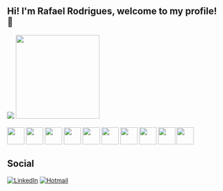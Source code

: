 ## Hi! I'm Rafael Rodrigues, welcome to my profile! 👋

<div>
  <a style="text-align: center">
    <img src="https://github-readme-stats.vercel.app/api/?username=RafaR01&show_icons=true&theme=dark&include_all_commits=true"/>
    <img height="195px" src="https://github-readme-stats.vercel.app/api/top-langs/?username=RafaR01&layout=donut&show_icons=true&theme=dark&include_all_commits=true&count_private=true"/>
  </a>
</div>
<br/>
<div>
  <a style="text-align: center">
    <img height="40px" src="https://cdn.jsdelivr.net/gh/devicons/devicon/icons/kotlin/kotlin-original.svg" />
    <img height="40px" src="https://cdn.jsdelivr.net/gh/devicons/devicon/icons/dotnetcore/dotnetcore-original.svg" />
    <img height="40px" src="https://cdn.jsdelivr.net/gh/devicons/devicon/icons/csharp/csharp-plain.svg" />
    <img height="40px" src="https://cdn.jsdelivr.net/gh/devicons/devicon/icons/python/python-original.svg" />
    <img height="40px" src="https://cdn.jsdelivr.net/gh/devicons/devicon/icons/java/java-original.svg" />
    <img height="40px" src="https://cdn.jsdelivr.net/gh/devicons/devicon/icons/html5/html5-original.svg" />
    <img height="40px" src="https://cdn.jsdelivr.net/gh/devicons/devicon/icons/css3/css3-original.svg" />
    <img height="40px" src="https://cdn.jsdelivr.net/gh/devicons/devicon/icons/javascript/javascript-original.svg" />
    <img height="40px" src="https://cdn.jsdelivr.net/gh/devicons/devicon/icons/react/react-original.svg" />
    <img height="40px" src="https://cdn.jsdelivr.net/gh/devicons/devicon/icons/ruby/ruby-original.svg" />
  </a>
</div>

## Social

[![LinkedIn](https://img.shields.io/badge/LinkedIn-0077B5?style=for-the-badge&logo=linkedin&logoColor=white)](https://www.linkedin.com/in/-rafaelrodrigues-/)
[![Hotmail](https://img.shields.io/badge/Microsoft_Outlook-0078D4?style=for-the-badge&logo=microsoft-outlook&logoColor=white)](mailto:rafaelaarodrigues2001@hotmail.com)
